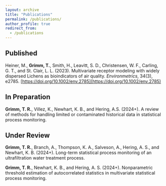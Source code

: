 ```yaml
---
layout: archive
title: "Publications"
permalink: /publications/
author_profile: true
redirect_from:
  - /publications
---
```


## Published

Heiner, M., **Grimm, T.**, Smith, H., Leavitt, S. D., Christensen, W. F., Carling, G. T., and St. Clair, L. L. (2023). Multivariate receptor modeling with widely dispersed Lichens as bioindicators of air quality. *Environmetrics*, 34(3), e2785. [https://doi.org/10.1002/env.2785](https://doi.org/10.1002/env.2785)

## In Preparation

**Grimm, T. R.**, Villez, K., Newhart, K. B., and Hering, A.S. (2024+). A review of methods for handling limited or contaminated historical data in statistical process monitoring.

## Under Review

**Grimm, T. R.**, Branch, A., Thompson, K. A., Salveson, A., Hering, A. S., and Newhart, K. B. (2024+). Long-term statistical process monitoring of an ultrafiltration water treatment process.

**Grimm, T. R.**, Newhart, K. B., and Hering, A. S. (2024+). Nonparametric threshold estimation of autocorrelated statistics in multivariate statistical process monitoring.
